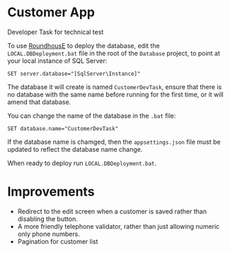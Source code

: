 # Customer App
Developer Task for technical test

To use [RoundhousE](https://github.com/chucknorris/roundhouse) to deploy the database, edit the `LOCAL.DBDeployment.bat` file in the root of the `Database` project, to point at your local instance of SQL Server:

```
SET server.database="[SqlServer\Instance]"
```

The database it will create is named `CustomerDevTask`, ensure that there is no database with the same name before running for the first time, or it will amend that database.

You can change the name of the database in the `.bat` file:

```
SET database.name="CustomerDevTask"
```

If the database name is chamged, then the `appsettings.json` file must be updated to reflect the database name change.

When ready to deploy run `LOCAL.DBDeployment.bat`.

# Improvements

- Redirect to the edit screen when a customer is saved rather than disabling the button. 
- A more friendly telephone validator, rather than just allowing numeric only phone numbers.
- Pagination for customer list
